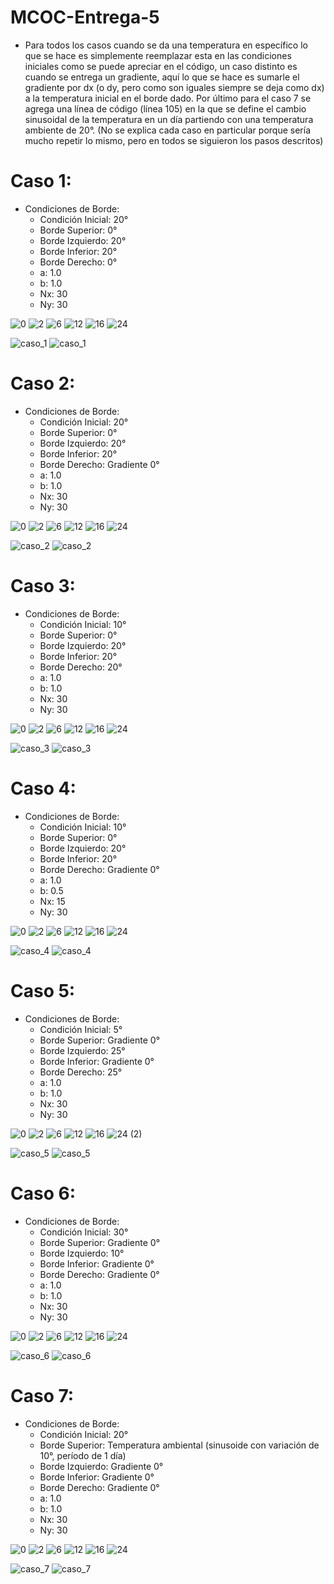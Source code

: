 # MCOC-Entrega-5


* Para todos los casos cuando se da una temperatura en específico lo que se hace es simplemente reemplazar esta en las condiciones iniciales como se puede apreciar en el código, un caso distinto es cuando se entrega un gradiente, aquí lo que se hace es sumarle el gradiente por dx (o dy, pero como son iguales siempre se deja como dx) a la temperatura inicial en el borde dado. Por último para el caso 7 se agrega una línea de código (línea 105) en la que se define el cambio sinusoidal de la temperatura en un día partiendo con una temperatura ambiente de 20°.     (No se explica cada caso en particular porque sería mucho repetir lo mismo, pero en todos se siguieron los pasos descritos)

# Caso 1:
* Condiciones de Borde:
  * Condición Inicial: 20°
  * Borde Superior: 0°
  * Borde Izquierdo: 20°
  * Borde Inferior: 20°
  * Borde Derecho: 0°
  * a: 1.0
  * b: 1.0
  * Nx: 30
  * Ny: 30
  
![0](https://user-images.githubusercontent.com/69210578/98312108-c0d73800-1faf-11eb-809e-aafa21a02342.png)
![2](https://user-images.githubusercontent.com/69210578/98312112-c16fce80-1faf-11eb-8835-67109d159171.png)
![6](https://user-images.githubusercontent.com/69210578/98312114-c2086500-1faf-11eb-8015-18c78ba10dd2.png) 
![12](https://user-images.githubusercontent.com/69210578/98312116-c2a0fb80-1faf-11eb-8a54-738e739ee7c5.png)
![16](https://user-images.githubusercontent.com/69210578/98312117-c2a0fb80-1faf-11eb-91d8-df940a5d2099.png)
![24](https://user-images.githubusercontent.com/69210578/98312119-c3399200-1faf-11eb-88a4-a73a5594ef4a.png)

![caso_1](https://user-images.githubusercontent.com/69210578/98313618-02b5ad80-1fb3-11eb-9782-b38adb55df89.png)
![caso_1](https://user-images.githubusercontent.com/69210578/98310779-a059ae80-1fac-11eb-85c5-2d71c9177df8.gif)


# Caso 2:
* Condiciones de Borde:
  * Condición Inicial: 20°
  * Borde Superior: 0°
  * Borde Izquierdo: 20°
  * Borde Inferior: 20°
  * Borde Derecho: Gradiente 0°
  * a: 1.0
  * b: 1.0
  * Nx: 30
  * Ny: 30
  
  
![0](https://user-images.githubusercontent.com/69210578/98312200-fb40d500-1faf-11eb-87da-f0cffcd5c474.png)
![2](https://user-images.githubusercontent.com/69210578/98312202-fb40d500-1faf-11eb-889b-23a0b6b27982.png)
![6](https://user-images.githubusercontent.com/69210578/98312204-fbd96b80-1faf-11eb-9e3f-45cb61972d81.png)
![12](https://user-images.githubusercontent.com/69210578/98312194-fa0fa800-1faf-11eb-9359-bd3eb57d57c4.png)
![16](https://user-images.githubusercontent.com/69210578/98312197-faa83e80-1faf-11eb-8526-290d21b0c61a.png)
![24](https://user-images.githubusercontent.com/69210578/98312198-faa83e80-1faf-11eb-9ecb-2a42430f07d3.png)
  
![caso_2](https://user-images.githubusercontent.com/69210578/98313628-06493480-1fb3-11eb-931a-8073953778d4.png)
![caso_2](https://user-images.githubusercontent.com/69210578/98310797-aa7bad00-1fac-11eb-8e58-100ee4978f30.gif)


# Caso 3:
* Condiciones de Borde:
  * Condición Inicial: 10°
  * Borde Superior: 0°
  * Borde Izquierdo: 20°
  * Borde Inferior: 20°
  * Borde Derecho: 20°
  * a: 1.0
  * b: 1.0
  * Nx: 30
  * Ny: 30
 
![0](https://user-images.githubusercontent.com/69210578/98312281-1dd2ee00-1fb0-11eb-8192-47b8fe6590c1.png)
![2](https://user-images.githubusercontent.com/69210578/98312283-1e6b8480-1fb0-11eb-91b9-3b1c266c2a39.png)
![6](https://user-images.githubusercontent.com/69210578/98312284-1e6b8480-1fb0-11eb-8b1e-a84f1538f471.png)
![12](https://user-images.githubusercontent.com/69210578/98312277-1ca1c100-1fb0-11eb-889d-f9ce7811c347.png)
![16](https://user-images.githubusercontent.com/69210578/98312278-1d3a5780-1fb0-11eb-9453-107368e67975.png)
![24](https://user-images.githubusercontent.com/69210578/98312279-1dd2ee00-1fb0-11eb-9723-d51c4b9e946a.png)


![caso_3](https://user-images.githubusercontent.com/69210578/98313635-0a755200-1fb3-11eb-9f9f-dddc31c4e313.png)
![caso_3](https://user-images.githubusercontent.com/69210578/98310827-b6676f00-1fac-11eb-8de5-a6ce6801a8b2.gif)


# Caso 4:
* Condiciones de Borde:
  * Condición Inicial: 10°
  * Borde Superior: 0°
  * Borde Izquierdo: 20°
  * Borde Inferior: 20°
  * Borde Derecho: Gradiente 0°
  * a: 1.0
  * b: 0.5
  * Nx: 15
  * Ny: 30
  
 
![0](https://user-images.githubusercontent.com/69210578/98312319-38a56280-1fb0-11eb-83d7-6721a6351b10.png)
![2](https://user-images.githubusercontent.com/69210578/98312320-393df900-1fb0-11eb-98ef-f534ebf82266.png)
![6](https://user-images.githubusercontent.com/69210578/98312321-39d68f80-1fb0-11eb-9e2a-ffb99f870c77.png)
![12](https://user-images.githubusercontent.com/69210578/98312313-37743580-1fb0-11eb-93d7-4ba1aca94a23.png)
![16](https://user-images.githubusercontent.com/69210578/98312316-380ccc00-1fb0-11eb-857c-08fff942d571.png)
![24](https://user-images.githubusercontent.com/69210578/98312317-38a56280-1fb0-11eb-8531-8ce2fe060c36.png)

![caso_4](https://user-images.githubusercontent.com/69210578/98313638-0ba67f00-1fb3-11eb-9272-a621d86947bb.png)
![caso_4](https://user-images.githubusercontent.com/69210578/98310837-bb2c2300-1fac-11eb-9397-e03d91d09f72.gif)


# Caso 5:
* Condiciones de Borde:
  * Condición Inicial: 5°
  * Borde Superior: Gradiente 0°
  * Borde Izquierdo: 25°
  * Borde Inferior: Gradiente 0°
  * Borde Derecho: 25°
  * a: 1.0
  * b: 1.0
  * Nx: 30
  * Ny: 30


![0](https://user-images.githubusercontent.com/69210578/98312350-4d81f600-1fb0-11eb-86de-5a24a4506ca2.png)
![2](https://user-images.githubusercontent.com/69210578/98312351-4d81f600-1fb0-11eb-9f4f-5eac9cabbfbe.png)
![6](https://user-images.githubusercontent.com/69210578/98312353-4e1a8c80-1fb0-11eb-9224-b6a9672223f7.png)
![12](https://user-images.githubusercontent.com/69210578/98312345-4c50c900-1fb0-11eb-830c-a5a8314c72f6.png)
![16](https://user-images.githubusercontent.com/69210578/98312347-4ce95f80-1fb0-11eb-95b6-2149f48f34bf.png)
![24 (2)](https://user-images.githubusercontent.com/69210578/98312348-4ce95f80-1fb0-11eb-994b-f9f0c94130cd.png)


![caso_5](https://user-images.githubusercontent.com/69210578/98313643-0d704280-1fb3-11eb-9129-a02cee3a09b9.png)
![caso_5](https://user-images.githubusercontent.com/69210578/98310847-c1220400-1fac-11eb-8880-9c01786ecce0.gif)


# Caso 6:
* Condiciones de Borde:
  * Condición Inicial: 30°
  * Borde Superior: Gradiente 0°
  * Borde Izquierdo: 10°
  * Borde Inferior: Gradiente 0°
  * Borde Derecho: Gradiente 0°
  * a: 1.0
  * b: 1.0
  * Nx: 30
  * Ny: 30
  
  
![0](https://user-images.githubusercontent.com/69210578/98312395-638fb680-1fb0-11eb-9e58-7e8848f20629.png)
![2](https://user-images.githubusercontent.com/69210578/98312396-638fb680-1fb0-11eb-9b8f-04a0702b0cb5.png)
![6](https://user-images.githubusercontent.com/69210578/98312397-64284d00-1fb0-11eb-8f49-d141824d5430.png)
![12](https://user-images.githubusercontent.com/69210578/98312390-625e8980-1fb0-11eb-92f2-f1a0ef42fb46.png)
![16](https://user-images.githubusercontent.com/69210578/98312392-62f72000-1fb0-11eb-9c1f-7e366f4c3fcb.png)
![24](https://user-images.githubusercontent.com/69210578/98312394-62f72000-1fb0-11eb-9bac-dbf5f1aa5a9a.png)

![caso_6](https://user-images.githubusercontent.com/69210578/98313645-0f3a0600-1fb3-11eb-8528-756ed42fead3.png)
![caso_6](https://user-images.githubusercontent.com/69210578/98310857-c8491200-1fac-11eb-91a7-8ce775ebdfc4.gif)

# Caso 7:
* Condiciones de Borde:
  * Condición Inicial: 20°
  * Borde Superior: Temperatura ambiental (sinusoide con variación de 10°, período de 1 día)
  * Borde Izquierdo: Gradiente 0°
  * Borde Inferior: Gradiente 0°
  * Borde Derecho: Gradiente 0°
  * a: 1.0
  * b: 1.0
  * Nx: 30
  * Ny: 30
  
  
![0](https://user-images.githubusercontent.com/69210578/98312395-638fb680-1fb0-11eb-9e58-7e8848f20629.png)
![2](https://user-images.githubusercontent.com/69210578/98312396-638fb680-1fb0-11eb-9b8f-04a0702b0cb5.png)
![6](https://user-images.githubusercontent.com/69210578/98312397-64284d00-1fb0-11eb-8f49-d141824d5430.png)
![12](https://user-images.githubusercontent.com/69210578/98312390-625e8980-1fb0-11eb-92f2-f1a0ef42fb46.png)
![16](https://user-images.githubusercontent.com/69210578/98312392-62f72000-1fb0-11eb-9c1f-7e366f4c3fcb.png)
![24](https://user-images.githubusercontent.com/69210578/98312394-62f72000-1fb0-11eb-9bac-dbf5f1aa5a9a.png)

![caso_7](https://user-images.githubusercontent.com/69210578/98313645-0f3a0600-1fb3-11eb-8528-756ed42fead3.png)
![caso_7](https://user-images.githubusercontent.com/69210578/98310857-c8491200-1fac-11eb-91a7-8ce775ebdfc4.gif)

